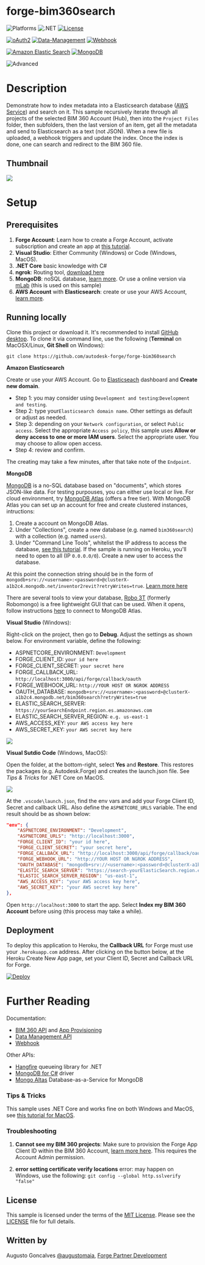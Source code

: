# forge-bim360search

![Platforms](https://img.shields.io/badge/platform-Windows|MacOS-lightgray.svg)
![.NET](https://img.shields.io/badge/.NET%20Core-2.1-blue.svg)
[![License](http://img.shields.io/:license-MIT-blue.svg)](http://opensource.org/licenses/MIT)

[![oAuth2](https://img.shields.io/badge/oAuth2-v1-green.svg)](http://developer.autodesk.com/)
[![Data-Management](https://img.shields.io/badge/Data%20Management-v2-green.svg)](http://developer.autodesk.com/)
[![Webhook](https://img.shields.io/badge/Webhook-v1-green.svg)](http://developer.autodesk.com/)

[![Amazon Elastic Search](https://img.shields.io/badge/Amazon%20Elasticsearch-7.1-orange.svg)](https://aws.amazon.com/elasticsearch-service/)
[![MongoDB](https://img.shields.io/badge/MongoDB%20Atlas-4-darkgreen.svg)](https://aws.amazon.com/elasticsearch-service/)

![Advanced](https://img.shields.io/badge/Level-Advanced-red.svg)

# Description

Demonstrate how to index metadata into a Elasticsearch database ([AWS Service](https://aws.amazon.com/elasticsearch-service/)) and search on it. This sample recursively iterate through all projects of the selected BIM 360 Account (Hub), then into the `Project Files` folder, then subfolders, then the last version of an item, get all the metadata and send to Elasticsearch as a text (not JSON). When a new file is uploaded, a webhook triggers and update the index. Once the index is done, one can search and redirect to the BIM 360 file.

## Thumbnail

![](thumbnail.gif)

# Setup

## Prerequisites

1. **Forge Account**: Learn how to create a Forge Account, activate subscription and create an app at [this tutorial](http://learnforge.autodesk.io/#/account/). 
2. **Visual Studio**: Either Community (Windows) or Code (Windows, MacOS).
3. **.NET Core** basic knowledge with C#
4. **ngrok**: Routing tool, [download here](https://ngrok.com/)
5. **MongoDB**: noSQL database, [learn more](https://www.mongodb.com/). Or use a online version via [mLab](https://mlab.com/) (this is used on this sample)
6. **AWS Account** with **Elasticsearch**: create or use your AWS Account, [learn more](https://aws.amazon.com/elasticsearch-service/).

## Running locally

Clone this project or download it. It's recommended to install [GitHub desktop](https://desktop.github.com/). To clone it via command line, use the following (**Terminal** on MacOSX/Linux, **Git Shell** on Windows):

    git clone https://github.com/autodesk-forge/forge-bim360search

**Amazon Elasticsearch**

Create or use your AWS Account. Go to [Elasticseach](https://console.aws.amazon.com/es/home) dashboard and **Create new domain**. 

- Step 1: you may consider using `Development and testing`:`Development and testing`. 
- Step 2: type your`Elasticsearch domain name`. Other settings as default or adjust as needed.
- Step 3: depending on your `Network configuration`, or select `Public access`. Select the appropriate `Access policy`, this sample uses **Allow or deny access to one or more IAM users**. Select the appropriate user. You may choose to allow open access.
- Step 4: review and confirm.

The creating may take a few minutes, after that take note of the `Endpoint`. 
    
**MongoDB**

[MongoDB](https://www.mongodb.com) is a no-SQL database based on "documents", which stores JSON-like data. For testing purpouses, you can either use local or live. For cloud environment, try [MongoDB Atlas](https://www.mongodb.com/cloud/atlas) (offers a free tier). With MongoDB Atlas you can set up an account for free and create clustered instances, intructions:

1. Create a account on MongoDB Atlas.
2. Under "Collections", create a new database (e.g. named `bim360search`) with a collection (e.g. named `users`).
3. Under "Command Line Tools", whitelist the IP address to access the database, [see this tutorial](https://docs.atlas.mongodb.com/security-whitelist/). If the sample is running on Heroku, you'll need to open to all (IP `0.0.0.0/0`). Create a new user to access the database. 

At this point the connection string should be in the form of `mongodb+srv://<username>:<password>@clusterX-a1b2c4.mongodb.net/inventor2revit?retryWrites=true`. [Learn more here](https://docs.mongodb.com/manual/reference/connection-string/)

There are several tools to view your database, [Robo 3T](https://robomongo.org/) (formerly Robomongo) is a free lightweight GUI that can be used. When it opens, follow instructions [here](https://www.datduh.com/blog/2017/7/26/how-to-connect-to-mongodb-atlas-using-robo-3t-robomongo) to connect to MongoDB Atlas.

**Visual Studio** (Windows):

Right-click on the project, then go to **Debug**. Adjust the settings as shown below. For environment variable, define the following:

- ASPNETCORE_ENVIRONMENT: `Development`
- FORGE\_CLIENT_ID: `your id here`
- FORGE\_CLIENT_SECRET: `your secret here`
- FORGE\_CALLBACK_URL: `http://localhost:3000/api/forge/callback/oauth`
- FORGE\_WEBHOOK_URL: `http://YOUR HOST OR NGROK ADDRESS`
- OAUTH\_DATABASE: `mongodb+srv://<username>:<password>@clusterX-a1b2c4.mongodb.net/bim360search?retryWrites=true`
- ELASTIC\_SEARCH\_SERVER: `https://yourSearchEndpoint.region.es.amazonaws.com`
- ELASTIC\_SEARCH\_SERVER_REGION: `e.g. us-east-1`
- AWS\_ACCESS_KEY: `your AWS access key here`
- AWS\_SECRET_KEY: `your AWS secret key here`

![](forgeSample/wwwroot/img/readme/visual_studio_settings.png) 

**Visual Sutdio Code** (Windows, MacOS):

Open the folder, at the bottom-right, select **Yes** and **Restore**. This restores the packages (e.g. Autodesk.Forge) and creates the launch.json file. See *Tips & Tricks* for .NET Core on MacOS.

![](forgeSample/wwwroot/img/readme/visual_code_restore.png)

At the `.vscode\launch.json`, find the env vars and add your Forge Client ID, Secret and callback URL. Also define the `ASPNETCORE_URLS` variable. The end result should be as shown below:

```json
"env": {
    "ASPNETCORE_ENVIRONMENT": "Development",
    "ASPNETCORE_URLS": "http://localhost:3000",
    "FORGE_CLIENT_ID": "your id here",
    "FORGE_CLIENT_SECRET": "your secret here",
    "FORGE_CALLBACK_URL": "http://localhost:3000/api/forge/callback/oauth",
    "FORGE_WEBHOOK_URL": "http://YOUR HOST OR NGROK ADDRESS",
    "OAUTH_DATABASE": "mongodb+srv://<username>:<password>@clusterX-a1b2c4.mongodb.net/bim360search?retryWrites=true",
    "ELASTIC_SEARCH_SERVER": "https://search-yourElasticSearch.region.es.amazonaws.com",
    "ELASTIC_SEARCH_SERVER_REGION": "us-east-1",
    "AWS_ACCESS_KEY": "your AWS access key here",
    "AWS_SECRET_KEY": "your AWS secret key here"
},
```

Open `http://localhost:3000` to start the app. Select **Index my BIM 360 Account** before using (this process may take a while). 

## Deployment

To deploy this application to Heroku, the **Callback URL** for Forge must use your `.herokuapp.com` address. After clicking on the button below, at the Heroku Create New App page, set your Client ID, Secret and Callback URL for Forge.

[![Deploy](https://www.herokucdn.com/deploy/button.svg)](https://heroku.com/deploy)


# Further Reading

Documentation:

- [BIM 360 API](https://developer.autodesk.com/en/docs/bim360/v1/overview/) and [App Provisioning](https://forge.autodesk.com/blog/bim-360-docs-provisioning-forge-apps)
- [Data Management API](https://developer.autodesk.com/en/docs/data/v2/overview/)
- [Webhook](https://forge.autodesk.com/en/docs/webhooks/v1)

Other APIs:

- [Hangfire](https://www.hangfire.io/) queueing library for .NET
- [MongoDB for C#](https://docs.mongodb.com/ecosystem/drivers/csharp/) driver
- [Mongo Altas](https://www.mongodb.com/cloud/atlas) Database-as-a-Service for MongoDB


### Tips & Tricks

This sample uses .NET Core and works fine on both Windows and MacOS, see [this tutorial for MacOS](https://github.com/augustogoncalves/dotnetcoreheroku).

### Troubleshooting

1. **Cannot see my BIM 360 projects**: Make sure to provision the Forge App Client ID within the BIM 360 Account, [learn more here](https://forge.autodesk.com/blog/bim-360-docs-provisioning-forge-apps). This requires the Account Admin permission.

2. **error setting certificate verify locations** error: may happen on Windows, use the following: `git config --global http.sslverify "false"`

## License

This sample is licensed under the terms of the [MIT License](http://opensource.org/licenses/MIT). Please see the [LICENSE](LICENSE) file for full details.

## Written by

Augusto Goncalves [@augustomaia](https://twitter.com/augustomaia), [Forge Partner Development](http://forge.autodesk.com)